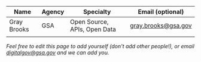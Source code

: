 |  Name |  Agency | Specialty  | Email (optional)  | 
|---|---|---|---|
|  Gray Brooks | GSA  |  Open Source, APIs, Open Data | gray.brooks@gsa.gov  |  
|   |   |   |   |


_Feel free to edit this page to add yourself (don't add other people!), or email digitalgov@gsa.gov and we can add you._
